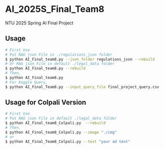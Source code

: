 # AI_2025S_Final_Team8
NTU 2025 Spring AI Final Project

## Usage
```sh
# First Use
# Put RAG json File in ./regulations_json folder
$ python AI_Final_team8.py --json_folder regulations_json --rebuild
# Or RAG json File in default ./legal_data folder
$ python AI_Final_team8.py --rebuild
# Then,
$ python AI_Final_team8.py
# For Kaggle Query,
$ python AI_Final_Team8.py --input_query_file final_project_query.csv
```
## Usage for Colpali Version
```sh
# First Use
# Put RAG json File in default ./legal_data folder
$ python AI_Final_team8_Colpali.py  --rebuild
# Then,
$ python AI_Final_team8_Colpali.py --image "./img"
# or
$ python AI_Final_Team8_Colpali.py --text "your ad text"
```
